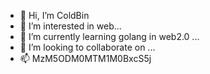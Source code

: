 - 👋 Hi, I’m ColdBin
- 👀 I’m interested in web...
- 🌱 I’m currently learning golang in web2.0 ...
- 💞️ I’m looking to collaborate on ...
- 📫 MzM5ODM0MTM1M0BxcS5j

<!---
liuhaibin123456789/liuhaibin123456789 is a ✨ special ✨ repository because its `README.md` (this file) appears on your GitHub profile.
You can click the Preview link to take a look at your changes.
--->
